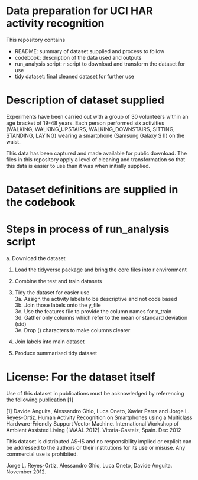 # Data preparation for UCI HAR activity recognition

This repository contains

- README: summary of dataset supplied and process to follow
- codebook: description of the data used and outputs
- run_analysis script: r script to download and transform the dataset for use
- tidy dataset: final cleaned dataset for further use

# Description of dataset supplied

Experiments have been carried out with a group of 30 volunteers within an age bracket of 19-48 years. 
Each person performed six activities (WALKING, WALKING_UPSTAIRS, WALKING_DOWNSTAIRS, SITTING, STANDING, LAYING) wearing a smartphone (Samsung Galaxy S II) on the waist. 

This data has been captured and made available for public download. The files in this repository apply a level of cleaning and transformation so that this data is easier to use than it was when initially supplied.

# Dataset definitions are supplied in the codebook

# Steps in process of run_analysis script

a. Download the dataset
1. Load the tidyverse package and bring the core files into r environment
2. Combine the test and train datasets

3. Tidy the dataset for easier use  
3a. Assign the activity labels to be descriptive and not code based  
3b. Join those labels onto the y_file  
3c. Use the features file to provide the column names for x_train  
3d. Gather only columns which refer to the mean or standard deviation (std)  
3e. Drop () characters to make columns clearer  

4. Join labels into main dataset
5. Produce summarised tidy dataset

License: For the dataset itself
========
Use of this dataset in publications must be acknowledged by referencing the following publication [1] 

[1] Davide Anguita, Alessandro Ghio, Luca Oneto, Xavier Parra and Jorge L. Reyes-Ortiz. Human Activity Recognition on Smartphones using a Multiclass Hardware-Friendly Support Vector Machine. International Workshop of Ambient Assisted Living (IWAAL 2012). Vitoria-Gasteiz, Spain. Dec 2012

This dataset is distributed AS-IS and no responsibility implied or explicit can be addressed to the authors or their institutions for its use or misuse. Any commercial use is prohibited.

Jorge L. Reyes-Ortiz, Alessandro Ghio, Luca Oneto, Davide Anguita. November 2012.
